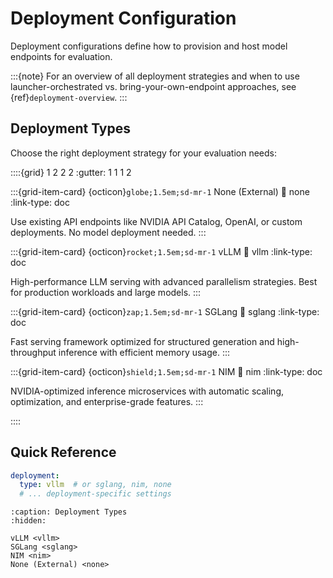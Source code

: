 # Deployment Configuration

Deployment configurations define how to provision and host model endpoints for evaluation.

:::{note}
For an overview of all deployment strategies and when to use launcher-orchestrated vs. bring-your-own-endpoint approaches, see {ref}`deployment-overview`.
:::

## Deployment Types

Choose the right deployment strategy for your evaluation needs:

::::{grid} 1 2 2 2
:gutter: 1 1 1 2

:::{grid-item-card} {octicon}`globe;1.5em;sd-mr-1` None (External)
:link: none
:link-type: doc

Use existing API endpoints like NVIDIA API Catalog, OpenAI, or custom deployments. No model deployment needed.
:::

:::{grid-item-card} {octicon}`rocket;1.5em;sd-mr-1` vLLM
:link: vllm
:link-type: doc

High-performance LLM serving with advanced parallelism strategies. Best for production workloads and large models.
:::

:::{grid-item-card} {octicon}`zap;1.5em;sd-mr-1` SGLang
:link: sglang
:link-type: doc

Fast serving framework optimized for structured generation and high-throughput inference with efficient memory usage.
:::

:::{grid-item-card} {octicon}`shield;1.5em;sd-mr-1` NIM
:link: nim
:link-type: doc

NVIDIA-optimized inference microservices with automatic scaling, optimization, and enterprise-grade features.
:::

::::

## Quick Reference

```yaml
deployment:
  type: vllm  # or sglang, nim, none
  # ... deployment-specific settings
```

```{toctree}
:caption: Deployment Types
:hidden:

vLLM <vllm>
SGLang <sglang>
NIM <nim>
None (External) <none>
```
